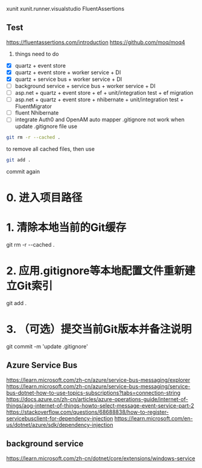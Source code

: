 ﻿xunit
xunit.runner.visualstudio
FluentAssertions

## Test
https://fluentassertions.com/introduction
https://github.com/moq/moq4

1. things need to do
- [x] quartz + event store
- [x] quartz + event store + worker service + DI
- [x] quartz + service bus + worker service + DI
- [ ] background service + service bus + worker service + DI
- [ ] asp.net + quartz + event store + ef + unit/integration test + ef migration
- [ ] asp.net + quartz + event store + nhibernate + unit/integration test + FluentMigrator
- [ ] fluent Nhibernate
- [ ] integrate Auth0 and OpenAM
auto mapper
.gitignore not work when update .gitignore file
use
```bash
git rm -r --cached .
```
to remove all cached files, then use
```bash
git add .
```
commit again

# 0. 进入项目路径
# 1. 清除本地当前的Git缓存
git rm -r --cached .

# 2. 应用.gitignore等本地配置文件重新建立Git索引
git add .

# 3. （可选）提交当前Git版本并备注说明
git commit -m 'update .gitignore'

## Azure Service Bus
https://learn.microsoft.com/zh-cn/azure/service-bus-messaging/explorer
https://learn.microsoft.com/zh-cn/azure/service-bus-messaging/service-bus-dotnet-how-to-use-topics-subscriptions?tabs=connection-string
https://docs.azure.cn/zh-cn/articles/azure-operations-guide/internet-of-things/aog-internet-of-things-howto-select-message-event-service-part-2
https://stackoverflow.com/questions/68688838/how-to-register-servicebusclient-for-dependency-injection
https://learn.microsoft.com/en-us/dotnet/azure/sdk/dependency-injection

## background service
https://learn.microsoft.com/zh-cn/dotnet/core/extensions/windows-service